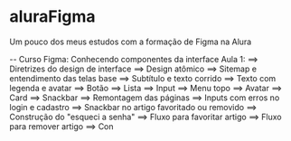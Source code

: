 # aluraFigma

Um pouco dos meus estudos com a formação de Figma na Alura

-- Curso Figma: Conhecendo componentes da interface
Aula 1:
 ==> Diretrizes do design de interface
 ==> Design atômico 
 ==> Sitemap e entendimento das telas base
 ==> Subtítulo e texto corrido
 ==> Texto com legenda e avatar
 ==> Botão
 ==> Lista
 ==> Input
 ==> Menu topo
 ==> Avatar
 ==> Card 
 ==> Snackbar
 ==> Remontagem das páginas
 ==> Inputs com erros no login e cadastro
 ==> Snackbar no artigo favoritado ou removido 
 ==> Construção do "esqueci a senha"
 ==> Fluxo para favoritar artigo 
 ==> Fluxo para remover artigo 
 ==> Con

